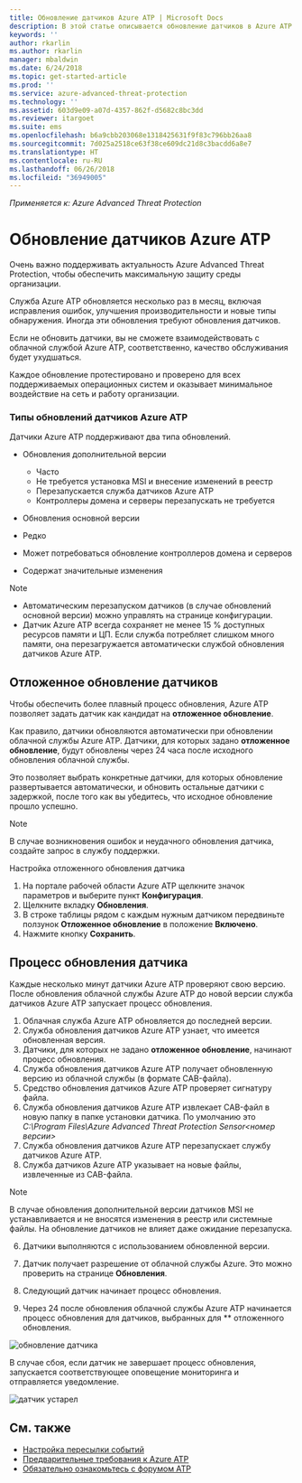 ```yaml
---
title: Обновление датчиков Azure ATP | Microsoft Docs
description: В этой статье описывается обновление датчиков в Azure ATP.
keywords: ''
author: rkarlin
ms.author: rkarlin
manager: mbaldwin
ms.date: 6/24/2018
ms.topic: get-started-article
ms.prod: ''
ms.service: azure-advanced-threat-protection
ms.technology: ''
ms.assetid: 603d9e09-a07d-4357-862f-d5682c8bc3dd
ms.reviewer: itargoet
ms.suite: ems
ms.openlocfilehash: b6a9cbb203068e1318425631f9f83c796bb26aa8
ms.sourcegitcommit: 7d025a2518ce63f38ce609dc21d8c3bacdd6a8e7
ms.translationtype: HT
ms.contentlocale: ru-RU
ms.lasthandoff: 06/26/2018
ms.locfileid: "36949005"
---
```

*Применяется к: Azure Advanced Threat Protection*


# <a name="update-azure-atp-sensors"></a>Обновление датчиков Azure ATP
Очень важно поддерживать актуальность Azure Advanced Threat Protection, чтобы обеспечить максимальную защиту среды организации.

Служба Azure ATP обновляется несколько раз в месяц, включая исправления ошибок, улучшения производительности и новые типы обнаружения. Иногда эти обновления требуют обновления датчиков. 

Если не обновить датчики, вы не сможете взаимодействовать с облачной службой Azure ATP, соответственно, качество обслуживания будет ухудшаться.

Каждое обновление протестировано и проверено для всех поддерживаемых операционных систем и оказывает минимальное воздействие на сеть и работу организации.

### <a name="azure-atp-sensor-update-types"></a>Типы обновлений датчиков Azure ATP   

Датчики Azure ATP поддерживают два типа обновлений.
- Обновления дополнительной версии 
  - Часто 
  - Не требуется установка MSI и внесение изменений в реестр
  - Перезапускается служба датчиков Azure ATP
  - Контроллеры домена и серверы перезапускать не требуется

- Обновления основной версии
 - Редко
 - Может потребоваться обновление контроллеров домена и серверов
 - Содержат значительные изменения 

> [!NOTE]
>- Автоматическим перезапуском датчиков (в случае обновлений основной версии) можно управлять на странице конфигурации. 
> - Датчик Azure ATP всегда сохраняет не менее 15 % доступных ресурсов памяти и ЦП. Если служба потребляет слишком много памяти, она перезагружается автоматически службой обновления датчиков Azure ATP.

## <a name="delayed-sensor-update"></a>Отложенное обновление датчиков
Чтобы обеспечить более плавный процесс обновления, Azure ATP позволяет задать датчик как кандидат на **отложенное обновление**. 

Как правило, датчики обновляются автоматически при обновлении облачной службы Azure ATP. Датчики, для которых задано **отложенное обновление**, будут обновлены через 24 часа после исходного обновления облачной службы.

Это позволяет выбрать конкретные датчики, для которых обновление развертывается автоматически, и обновить остальные датчики с задержкой, после того как вы убедитесь, что исходное обновление прошло успешно.

> [!NOTE]
> В случае возникновения ошибок и неудачного обновления датчика, создайте запрос в службу поддержки.

Настройка отложенного обновления датчика

1. На портале рабочей области Azure ATP щелкните значок параметров и выберите пункт **Конфигурация**.
2. Щелкните вкладку **Обновления**.
3. В строке таблицы рядом с каждым нужным датчиком передвиньте ползунок **Отложенное обновление** в положение **Включено**.
4. Нажмите кнопку **Сохранить**.
 
## <a name="sensor-update-process"></a>Процесс обновления датчика

Каждые несколько минут датчики Azure ATP проверяют свою версию. После обновления облачной службы Azure ATP до новой версии служба датчиков Azure ATP запускает процесс обновления.

1. Облачная служба Azure ATP обновляется до последней версии.
2. Служба обновления датчиков Azure ATP узнает, что имеется обновленная версия.
3. Датчики, для которых не задано **отложенное обновление**, начинают процесс обновления.
  1. Служба обновления датчиков Azure ATP получает обновленную версию из облачной службы (в формате CAB-файла).
  2. Средство обновления датчиков Azure ATP проверяет сигнатуру файла.
  3. Служба обновления датчиков Azure ATP извлекает CAB-файл в новую папку в папке установки датчика. По умолчанию это *C:\Program Files\Azure Advanced Threat Protection Sensor\<номер версии>*
  4. Служба обновления датчиков Azure ATP перезапускает службу датчиков Azure ATP.
  5. Служба датчиков Azure ATP указывает на новые файлы, извлеченные из CAB-файла.
  > [!NOTE]
  >В случае обновления дополнительной версии датчиков MSI не устанавливается и не вносятся изменения в реестр или системные файлы. На обновление датчиков не влияет даже ожидание перезапуска. 
  6. Датчики выполняются с использованием обновленной версии.
  7. Датчик получает разрешение от облачной службы Azure. Это можно проверить на странице **Обновления**.
  8. Следующий датчик начинает процесс обновления. 

4. Через 24 после обновления облачной службы Azure ATP начинается процесс обновления для датчиков, выбранных для ** отложенного обновления.

![обновление датчика](./media/sensor-update.png)


В случае сбоя, если датчик не завершает процесс обновления, запускается соответствующее оповещение мониторинга и отправляется уведомление.

![датчик устарел](./media/sensor-outdated.png)


## <a name="see-also"></a>См. также

- [Настройка пересылки событий](configure-event-forwarding.md)
- [Предварительные требования к Azure ATP](atp-prerequisites.md)
- [Обязательно ознакомьтесь с форумом ATP](https://aka.ms/azureatpcommunity)